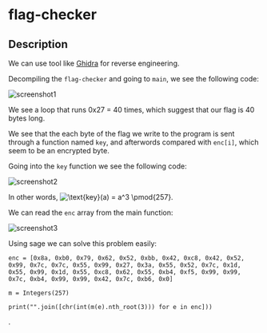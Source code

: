 # flag-checker
## Description

We can use tool like [Ghidra](https://ghidra-sre.org/) for reverse engineering.

Decompiling the `flag-checker` and going to `main`, we see the following code:

![screenshot1](/writeup/screenshot1.png)

We see a loop that runs 0x27 = 40 times, which suggest that our flag is 40 bytes long.

We see that the each byte of the flag we write to the program is sent through a function named `key`, and afterwords compared with `enc[i]`, which seem to be an encrypted byte.

Going into the `key` function we see the following code:

![screenshot2](/writeup/screenshot2.png)

In other words, ![\text{key}(a) = a^3 \pmod{257}](https://render.githubusercontent.com/render/math?math=%5Ctextstyle+%5Ctext%7Bkey%7D%28a%29+%3D+a%5E3+%5Cpmod%7B257%7D).

We can read the `enc` array from the main function:

![screenshot3](/writeup/screenshot3.png)

Using sage we can solve this problem easily:
```
enc = [0x8a, 0xb0, 0x79, 0x62, 0x52, 0xbb, 0x42, 0xc8, 0x42, 0x52, 0x99, 0x7c, 0x7c, 0x55, 0x99, 0x27, 0x3a, 0x55, 0x52, 0x7c, 0x1d, 0x55, 0x99, 0x1d, 0x55, 0xc8, 0x62, 0x55, 0xb4, 0xf5, 0x99, 0x99, 0x7c, 0xb4, 0x99, 0x99, 0x42, 0x7c, 0xb6, 0x0]

m = Integers(257)

print("".join([chr(int(m(e).nth_root(3))) for e in enc]))
```
. 